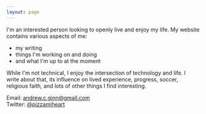 ```yaml
---
layout: page
---
```


I'm an interested person looking to openly live and enjoy my life. My website contains various aspects of me:

- my writing
- things I'm working on and doing
- and what I'm up to at the moment

While I'm not technical, I enjoy the intersection of technology and life. I write about that, its influence on lived experience, progress, soccer, religious faith, and lots of other things I find interesting.

Email: [andrew.c.ginn@gmail.com](mailto:andrew.c.ginn@gmail.com)  
Twitter: [@pizzamiheart](https://twitter.com/pizzamiheart)
